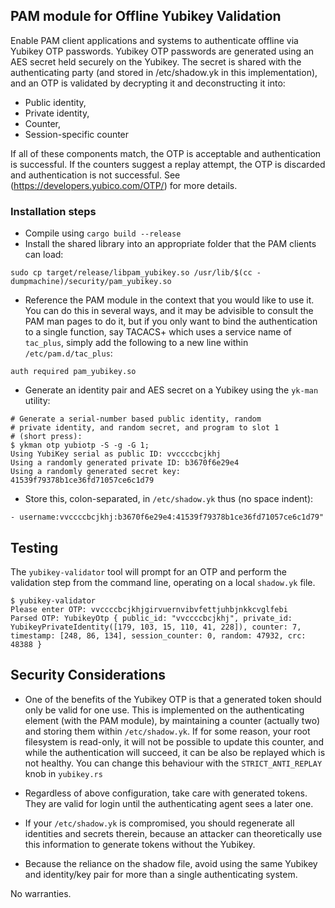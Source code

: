 ## PAM module for Offline Yubikey Validation

Enable PAM client applications and systems to authenticate
offline via Yubikey OTP passwords. Yubikey OTP passwords are generated
using an AES secret held securely on the Yubikey. The secret
is shared with the authenticating party (and stored in /etc/shadow.yk
in this implementation), and an OTP is validated by
decrypting it and deconstructing it into:

- Public identity,
- Private identity,
- Counter,
- Session-specific counter

If all of these components match, the OTP is acceptable and authentication
is successful. If the counters suggest a replay attempt, the OTP is discarded and
authentication is not successful. See (https://developers.yubico.com/OTP/) for
more details.

### Installation steps

- Compile using ```cargo build --release```
- Install the shared library into an appropriate folder that the PAM clients can load:

```
sudo cp target/release/libpam_yubikey.so /usr/lib/$(cc -dumpmachine)/security/pam_yubikey.so
```
- Reference the PAM module in the context that you would like to use it. You can do this in several ways, 
and it may be advisible to consult the PAM man pages to do it, but if you only want to bind the authentication
to a single function, say TACACS+ which uses a service name of `tac_plus`, simply add the following
to a new line within ```/etc/pam.d/tac_plus```:

```
auth required pam_yubikey.so
```

- Generate an identity pair and AES secret on a Yubikey using the `yk-man` utility:

```
# Generate a serial-number based public identity, random
# private identity, and random secret, and program to slot 1
# (short press):
$ ykman otp yubiotp -S -g -G 1;
Using YubiKey serial as public ID: vvccccbcjkhj
Using a randomly generated private ID: b3670f6e29e4
Using a randomly generated secret key: 41539f79378b1ce36fd71057ce6c1d79
```
- Store this, colon-separated, in `/etc/shadow.yk` thus (no space indent):
```
- username:vvccccbcjkhj:b3670f6e29e4:41539f79378b1ce36fd71057ce6c1d79"
```

## Testing
The `yubikey-validator` tool will prompt for an OTP and perform the validation
step from the command line, operating on a local `shadow.yk` file.

```
$ yubikey-validator
Please enter OTP: vvccccbcjkhjgirvuernvibvfettjuhbjnkkcvglfebi
Parsed OTP: YubikeyOtp { public_id: "vvccccbcjkhj", private_id: YubikeyPrivateIdentity([179, 103, 15, 110, 41, 228]), counter: 7, timestamp: [248, 86, 134], session_counter: 0, random: 47932, crc: 48388 }
```

## Security Considerations

- One of the benefits of the Yubikey OTP is that a generated token should
only be valid for one use. This is implemented on the authenticating element
(with the PAM module), by maintaining a counter (actually two) and storing them
within `/etc/shadow.yk`. If for some reason, your root filesystem is read-only,
it will not be possible to update this counter, and while the authentication
will succeed, it can be also be replayed which is not healthy. You can change
this behaviour with the `STRICT_ANTI_REPLAY` knob in `yubikey.rs`

- Regardless of above configuration, take care with generated tokens. They
are valid for login until the authenticating agent sees a later one.

- If your `/etc/shadow.yk` is compromised, you should regenerate all
identities and secrets therein, because an attacker can theoretically
use this information to generate tokens without the Yubikey.

- Because the reliance on the shadow file, avoid using the same
Yubikey and identity/key pair for more than a single authenticating system.

No warranties. 
